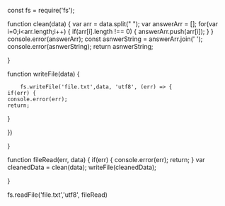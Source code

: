const fs = require('fs');


function clean(data) {
    var arr = data.split(" ");
    var answerArr = [];
    for(var i=0;i<arr.length;i++) {
     if(arr[i].length !== 0) {
       answerArr.push(arr[i]);
     }
  }
  console.error(answerArr);
  const asnwerString = answerArr.join(' ');
  console.error(asnwerString);
  return asnwerString;
  
}

function writeFile(data) {
  
        fs.writeFile('file.txt',data, 'utf8', (err) => {
    if(err) {
    console.error(err);
    return;
  }
    
  })
  
}

function fileRead(err, data) {
   if(err) {
    console.error(err);
    return;
  }
 var cleanedData = clean(data);
  writeFile(cleanedData);

}

fs.readFile('file.txt','utf8', fileRead)

